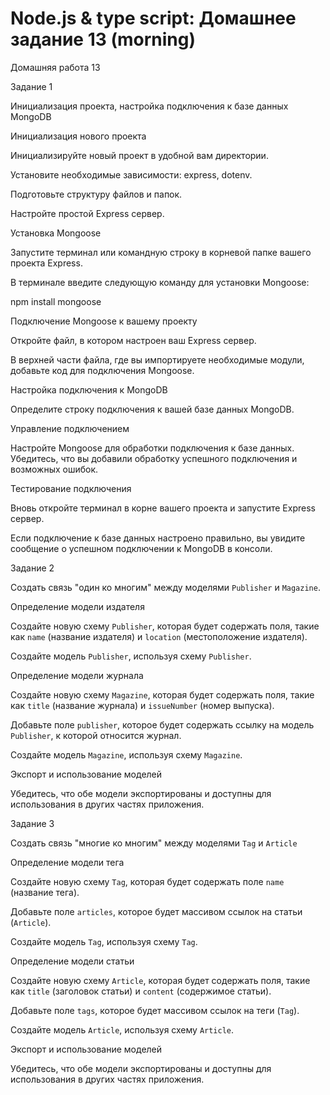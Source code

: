 # Node.js & type script: Домашнее задание 13 (morning)

Домашняя работа 13

Задание 1

Инициализация проекта, настройка подключения к базе данных MongoDB

Инициализация нового проекта

Инициализируйте новый проект в удобной вам директории.

Установите необходимые зависимости: express, dotenv.

Подготовьте структуру файлов и папок.

Настройте простой Express сервер.

Установка Mongoose

Запустите терминал или командную строку в корневой папке вашего проекта Express.

В терминале введите следующую команду для установки Mongoose:

npm install mongoose

Подключение Mongoose к вашему проекту

Откройте файл, в котором настроен ваш Express сервер.

В верхней части файла, где вы импортируете необходимые модули, добавьте код для подключения Mongoose.

Настройка подключения к MongoDB

Определите строку подключения к вашей базе данных MongoDB.

Управление подключением

Настройте Mongoose для обработки подключения к базе данных. Убедитесь, что вы добавили обработку успешного подключения и возможных ошибок.

Тестирование подключения

Вновь откройте терминал в корне вашего проекта и запустите Express сервер.

Если подключение к базе данных настроено правильно, вы увидите сообщение о успешном подключении к MongoDB в консоли.

Задание 2

Создать связь "один ко многим" между моделями `Publisher` и `Magazine`.

Определение модели издателя

Создайте новую схему `Publisher`, которая будет содержать поля, такие как `name` (название издателя) и `location` (местоположение издателя).

Создайте модель `Publisher`, используя схему `Publisher`.

Определение модели журнала

Создайте новую схему `Magazine`, которая будет содержать поля, такие как `title` (название журнала) и `issueNumber` (номер выпуска).

Добавьте поле `publisher`, которое будет содержать ссылку на модель `Publisher`, к которой относится журнал.

Создайте модель `Magazine`, используя схему `Magazine`.

Экспорт и использование моделей

Убедитесь, что обе модели экспортированы и доступны для использования в других частях приложения.

Задание 3

Создать связь "многие ко многим" между моделями `Tag` и `Article`

Определение модели тега

Создайте новую схему `Tag`, которая будет содержать поле `name` (название тега).

Добавьте поле `articles`, которое будет массивом ссылок на статьи (`Article`).

Создайте модель `Tag`, используя схему `Tag`.

Определение модели статьи

Создайте новую схему `Article`, которая будет содержать поля, такие как `title` (заголовок статьи) и `content` (содержимое статьи).

Добавьте поле `tags`, которое будет массивом ссылок на теги (`Tag`).

Создайте модель `Article`, используя схему `Article`.

Экспорт и использование моделей

Убедитесь, что обе модели экспортированы и доступны для использования в других частях приложения.
